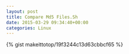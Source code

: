 ```yaml
---
layout: post                                                                                                              
title: Compare Md5 Files.Sh                                                                                                                       
date: 2015-03-29 09:34:40+00:00                                                                                                                        
categories: Linux                                                                                                                
---                                                                                                                              
```


{% gist makeittotop/19f3244c13d63cbbcf65 %}                                                                                                           

